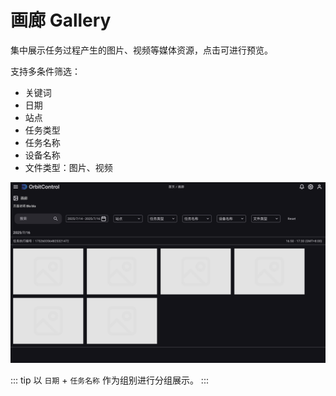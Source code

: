 # 画廊 Gallery

集中展示任务过程产生的图片、视频等媒体资源，点击可进行预览。

支持多条件筛选：
- 关键词
- 日期
- 站点
- 任务类型
- 任务名称
- 设备名称
- 文件类型：图片、视频

![](/images/orbitcontrol/user-guide/gallery-page-gallery-list.png)

::: tip
以 `日期` + `任务名称` 作为组别进行分组展示。
:::